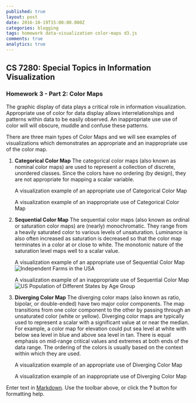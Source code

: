 ```yaml
---
published: true
layout: post
date: 2016-10-19T15:00:00.000Z
categories: blogging
tags: homework data-visualization color-maps d3.js
comments: true
analytics: true
---
```

## CS 7280: Special Topics in Information Visualization
### Homework 3 - Part 2: Color Maps

The graphic display of data plays a critical role in information visualization. Appropriate use of color for data display allows interrelationships and patterns within data to be easily observed. An inappropriate use use of color will  will obscure, muddle and confuse these patterns. 

There are three main types of Color Maps and we will see examples of visualizations which demonstrates an appropriate and an inappropriate use of the color map.

1. **Categorical Color Map**
	The categorical color maps (also known as nominal color maps) are used to represent a collection of discrete, unordered classes. Since the colors have no ordering (by design), they are not appropriate for mapping a scalar variable.
    
    A visualization example of an appropriate use of Categorical Color Map
    
    
    A visualization example of an inappropriate use of Categorical Color Map
    
2. **Sequential Color Map**
	The sequential color maps (also known as ordinal or saturation color maps) are (nearly) monochromatic. They range from a heavily saturated color to various levels of unsaturation. Luminance is also often increased as saturation is decreased so that the color map terminates in a color at or close to white. The monotonic nature of the saturation level maps well to a scalar value.
    
    A visualization example of an appropriate use of Sequential Color Map
    ![Independent Farms in the USA]({{site.baseurl}}/_posts/sequential_good.png)
    
    A visualization example of an inappropriate use of Sequential Color Map
    ![US Population of Different States by Age Group]({{site.baseurl}}/_posts/sequential_bad.png)
    
3. **Diverging Color Map**
	The diverging color maps (also known as ratio, bipolar, or double-ended) have two major color components. The map transitions from one color component to the other by passing through an unsaturated color (white or yellow). Diverging color maps are typically used to represent a scalar with a significant value at or near the median. For example, a color map for elevation could put sea level at white with below sea level in blue and above sea level in
tan. There is equal emphasis on mid-range critical values and extremes at both ends of the data range. The ordering of the colors is usually based on the context within which they are used.

	A visualization example of an appropriate use of Diverging Color Map
    
    
    A visualization example of an inappropriate use of Diverging Color Map

Enter text in [Markdown](http://daringfireball.net/projects/markdown/). Use the toolbar above, or click the **?** button for formatting help.
